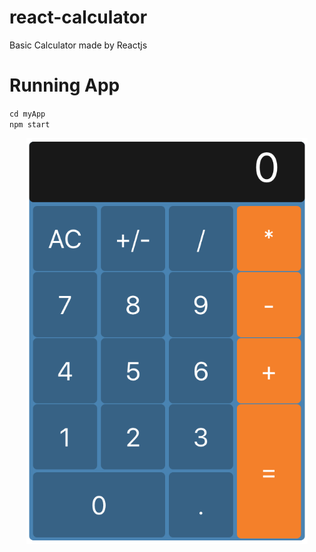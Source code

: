 # react-calculator
Basic Calculator made by Reactjs

# Running App
<code>cd myApp</code><br>
<code>npm start</code>

<p align="center">
  <img width="450" height="650" src="https://github.com/melihozden/react-calculator/blob/master/githubimagecalculator.png">
</p>
